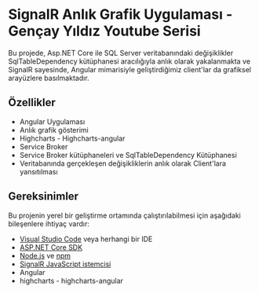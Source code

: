# SignalR Anlık Grafik Uygulaması - Gençay Yıldız Youtube Serisi

Bu projede, Asp.NET Core ile SQL Server veritabanındaki değişiklikler SqlTableDependency kütüphanesi aracılığıyla anlık olarak yakalanmakta ve SignalR sayesinde, Angular mimarisiyle geliştirdiğimiz client'lar da grafiksel arayüzlere basılmaktadır.

## Özellikler

- Angular Uygulaması
- Anlık grafik gösterimi
- Highcharts - Highcharts-angular
- Service Broker
- Service Broker kütüphaneleri ve SqlTableDependency Kütüphanesi
- Veritabanında gerçekleşen değişikliklerin anlık olarak Client'lara yansıtılması

## Gereksinimler

Bu projenin yerel bir geliştirme ortamında çalıştırılabilmesi için aşağıdaki bileşenlere ihtiyaç vardır:

- [Visual Studio Code](https://code.visualstudio.com/) veya herhangi bir IDE
- [ASP.NET Core SDK](https://dotnet.microsoft.com/download)
- [Node.js](https://nodejs.org/) ve [npm](https://www.npmjs.com/)
- [SignalR JavaScript istemcisi](https://docs.microsoft.com/en-us/aspnet/core/signalr/javascript-client)
- Angular
- highcharts - highcharts-angular
